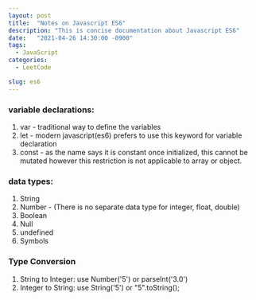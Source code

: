 ```yaml
---
layout: post
title:  "Notes on Javascript ES6"
description: "This is concise documentation about Javascript ES6"
date:   "2021-04-26 14:30:00 -0900"
tags:
  - JavaScript
categories:
  - LeetCode

slug: es6
---
```


### variable declarations:
1. var - traditional way to define the variables
2. let - modern javascript(es6) prefers to use this keyword for variable declaration
3. const - as the name says it is constant once initialized, this cannot be mutated however this restriction is not applicable to array or object. 

### data types:
1. String
2. Number - (There is no separate data type for integer, float, double)
3. Boolean
4. Null
5. undefined
6. Symbols

### Type Conversion
1. String to Integer: use Number('5') or parseInt('3.0')
2. Integer to String: use String('5') or "5".toString();


